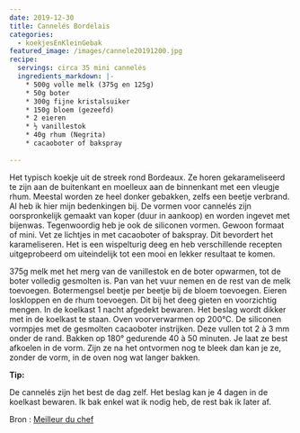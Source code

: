 ```yaml
---
date: 2019-12-30
title: Cannelés Bordelais
categories:
  - koekjesEnKleinGebak
featured_image: /images/cannele20191200.jpg
recipe:
  servings: circa 35 mini cannelés
  ingredients_markdown: |-
    * 500g volle melk (375g en 125g)    * 50g boter    * 300g fijne kristalsuiker    * 150g bloem (gezeefd)    * 2 eieren    * ½ vanillestok    * 40g rhum (Negrita)    * cacaoboter of bakspray   
---
```

Het typisch koekje uit de streek rond Bordeaux.
Ze horen gekarameliseerd te zijn aan de buitenkant en moelleux aan de binnenkant met een vleugje rhum.
Meestal worden ze heel donker gebakken, zelfs een beetje verbrand. Al heb ik hier mijn bedenkingen bij.
De vormen voor cannelés zijn oorspronkelijk gemaakt van koper (duur in aankoop) en worden ingevet met bijenwas.
Tegenwoordig heb je ook de siliconen vormen. Gewoon formaat of mini. 
Vet ze lichtjes in met cacaoboter of bakspray. Dit bevordert het karameliseren.
Het is een wispelturig deeg en heb verschillende recepten uitgeprobeerd om uiteindelijk tot een mooi en lekker resultaat te komen.


<!--more-->

375g melk met het  merg van de vanillestok  en de boter opwarmen, tot de boter volledig gesmolten is.Pan van het vuur nemen en de rest van de melk toevoegen. Botermengsel  beetje per beetje bij de bloem toevoegen.Eieren loskloppen en de rhum toevoegen. Dit bij het deeg gieten en voorzichtig mengen.In de koelkast 1 nacht afgedekt bewaren. Het beslag wordt dikker met in de koelkast te staan.
Oven voorverwarmen op 200°C. De siliconen vormpjes met de gesmolten cacaoboter instrijken. Deze vullen tot 2 à 3 mm onder de rand. Bakken op 180° gedurende 40 à 50 minuten.Je laat ze best afkoelen in de vorm. 
Zijn ze na het ontvormen nog te bleek dan kan je ze, zonder de vorm, in de oven nog wat langer bakken.

<b>Tip: </b>

De cannelés zijn het best de dag zelf.
Het beslag kan je 4 dagen in de koelkast bewaren. Ik bak enkel wat ik nodig heb, de rest bak ik later af. 

Bron : [Meilleur du chef](https://www.meilleurduchef.com)
